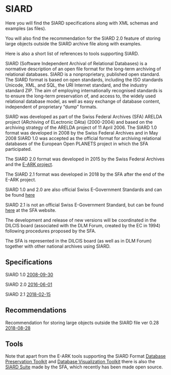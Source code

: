 # SIARD
Here you will find the SIARD specifications along with XML schemas and examples (as files).

You will also find the recommendation for the SIARD 2.0 feature of storing large objects outside the SIARD archive file along with examples.

Here is also a short list of references to tools supporting SIARD.

SIARD (Software Independent Archival of Relational Databases) is a normative description of an open file format for the long-term archiving of relational databases. SIARD is a nonproprietary, published open standard. The SIARD format is based on open standards, including the ISO standards Unicode, XML, and SQL, the URI Internet standard, and the industry standard ZIP. The aim of employing internationally recognised standards is to ensure the long-term preservation of, and access to, the widely used relational database model, as well as easy exchange of database content, independent of proprietary “dump” formats.

SIARD was developed as part of the Swiss Federal Archives (SFA) ARELDA project (ARchiving of ELectronic DAta) (2000-2004) and based on the archiving strategy of the ARELDA project of 11 April 2006.
The SIARD 1.0 format was developed in 2008 by the Swiss Federal Archives and in May 2008 SIARD 1.0 was accepted as the official format for archiving relational databases of the European Open PLANETS project in which the SFA participated.

The SIARD 2.0 format was developed in 2015 by the Swiss Federal Archives and the [E-ARK project](http://www.eark-project.com/). 

The SIARD 2.1 format was developed in 2018 by the SFA after the end of the E-ARK project.

SIARD 1.0 and 2.0 are also official Swiss E-Government Standards and can be found [here](https://www.ech.ch/vechweb/page?p=dossier&documentNumber=eCH-0165&documentVersion=2.0)

SIARD 2.1 is not an official Swiss E-Government Standard, but can be found [here](https://www.bar.admin.ch/dam/bar/de/dokumente/kundeninformation/siard_formatbeschreibung.pdf.download.pdf/siard_formatbeschreibung.pdf  
) at the SFA website.

The development and release of new versions will be coordinated in the DILCIS board (associated with the DLM Forum, created by the EC in 1994) following procedures proposed by the SFA.

The SFA is represented in the DILCIS board (as well as in DLM Forum) together with other national archives using SIARD.

## Specifications

SIARD 1.0 [2008-09-30](https://github.com/DILCISBoard/SIARD/blob/master/SIARD%201.0/format/2008-09-30/) 

SIARD 2.0 [2016-06-01](https://github.com/DILCISBoard/SIARD/blob/master/SIARD%202.0/format/2016-06-01/)

SIARD 2.1 [2018-02-15](https://github.com/DILCISBoard/SIARD/blob/master/SIARD%202.1/format/2018-02-15/)

## Recommendations

Recommendation for storing large objects outside the SIARD file ver 0.28 [2018-08-28](https://github.com/DILCISBoard/SIARD/blob/master/SIARD%202.1/recommendations/lobs%20outside%20the%20SIARD%20file/0.28/rec.gfm.md)

## Tools
Note that apart from the E-ARK tools supporting the SIARD Format [Database Preservation Toolkit](http://www.database-preservation.com/) and [Database Visualization Toolkit](http://visualization.database-preservation.com/) there is also the [SIARD Suite](https://www.bar.admin.ch/bar/en/home/archiving/tools/siard-suite.html) made by the SFA, which recently has been made open source.
